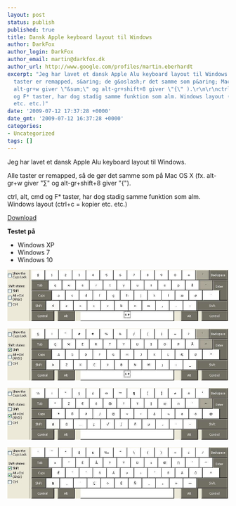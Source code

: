 ```yaml
---
layout: post
status: publish
published: true
title: Dansk Apple keyboard layout til Windows
author: DarkFox
author_login: DarkFox
author_email: martin@darkfox.dk
author_url: http://www.google.com/profiles/martin.eberhardt
excerpt: "Jeg har lavet et dansk Apple Alu keyboard layout til Windows.\r\n\r\nAlle
  taster er remapped, s&aring; de g&oslash;r det samme som p&aring; Mac OS X (fx.
  alt-gr+w giver \"&sum;\" og alt-gr+shift+8 giver \"{\" ).\r\n\r\nctrl, alt, cmd
  og F* taster, har dog stadig samme funktion som alm. Windows layout (ctrl+c = kopier
  etc. etc.)"
date: '2009-07-12 17:37:28 +0000'
date_gmt: '2009-07-12 16:37:28 +0000'
categories:
- Uncategorized
tags: []
---
```

Jeg har lavet et dansk Apple Alu keyboard layout til Windows.

Alle taster er remapped, s&aring; de g&oslash;r det samme som p&aring; Mac OS X (fx. alt-gr+w giver "&sum;" og alt-gr+shift+8 giver "{").

ctrl, alt, cmd og F* taster, har dog stadig samme funktion som alm. Windows layout (ctrl+c = kopier etc. etc.)

<a title="Download Dansk Apple keyboard layout til Windows" href="/downloads/dansk-apple-keyboard-layout.rar">Download</a>

__Testet p&aring;__

* Windows XP
* Windows 7
* Windows 10

![Dansk](/assets/dansk.jpg)

![Dansk Shift](/assets/danskshft.jpg)

![Dansk AltGr](/assets/danskaltgr.jpg)

![Dansk Shift+AltGr](/assets/danskshftaltgr.jpg)
